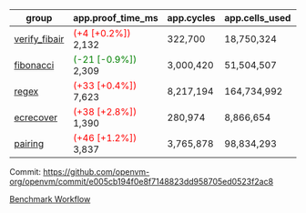 | group | app.proof_time_ms | app.cycles | app.cells_used | leaf.proof_time_ms | leaf.cycles | leaf.cells_used |
| -- | -- | -- | -- | -- | -- | -- |
| [verify_fibair](https://github.com/openvm-org/openvm/blob/benchmark-results/benchmarks-pr/1960/verify_fibair-e005cb194f0e8f7148823dd958705ed0523f2ac8.md) |<span style='color: red'>(+4 [+0.2%])</span> 2,132 |  322,700 |  18,750,324 |- | - | - |
| [fibonacci](https://github.com/openvm-org/openvm/blob/benchmark-results/benchmarks-pr/1960/fibonacci-e005cb194f0e8f7148823dd958705ed0523f2ac8.md) |<span style='color: green'>(-21 [-0.9%])</span> 2,309 |  3,000,420 |  51,504,507 |- | - | - |
| [regex](https://github.com/openvm-org/openvm/blob/benchmark-results/benchmarks-pr/1960/regex-e005cb194f0e8f7148823dd958705ed0523f2ac8.md) |<span style='color: red'>(+33 [+0.4%])</span> 7,623 |  8,217,194 |  164,734,992 |- | - | - |
| [ecrecover](https://github.com/openvm-org/openvm/blob/benchmark-results/benchmarks-pr/1960/ecrecover-e005cb194f0e8f7148823dd958705ed0523f2ac8.md) |<span style='color: red'>(+38 [+2.8%])</span> 1,390 |  280,974 |  8,866,654 |- | - | - |
| [pairing](https://github.com/openvm-org/openvm/blob/benchmark-results/benchmarks-pr/1960/pairing-e005cb194f0e8f7148823dd958705ed0523f2ac8.md) |<span style='color: red'>(+46 [+1.2%])</span> 3,837 |  3,765,878 |  98,834,293 |- | - | - |


Commit: https://github.com/openvm-org/openvm/commit/e005cb194f0e8f7148823dd958705ed0523f2ac8

[Benchmark Workflow](https://github.com/openvm-org/openvm/actions/runs/16918521112)
